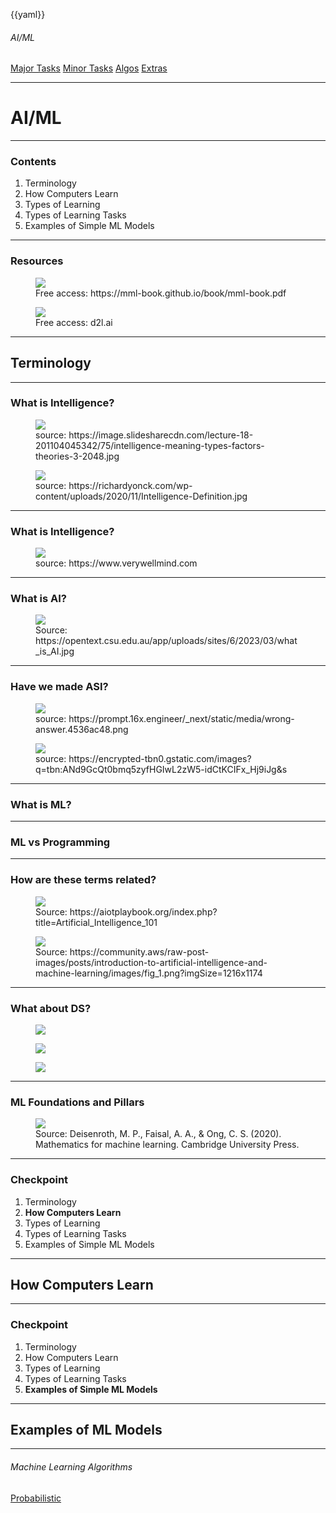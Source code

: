 {{yaml}}

###### AI/ML

<div class="dashboard-tiles">
  <a class="tile-link" href="major/index.html" style="--tile-bg-img:url('/assets/2025-10-01-08-41-30.png');">Major Tasks</a>
  <a class="tile-link" href="minor/index.html" style="--tile-bg-img:url('/assets/2025-10-01-08-35-30.png');">Minor Tasks</a>
  <a class="tile-link" href="mlalgos/index.html" style="--tile-bg-img:url('/assets/2025-10-01-08-47-10.png');">Algos</a>
  <a class="tile-link" href="extras/index.html" style="--tile-bg-img:url('/assets/2025-10-01-11-36-59.png');">Extras</a>
</div>

---

<!-- _class: lead invert -->

# AI/ML

---

### Contents

1) Terminology
2) How Computers Learn
3) Types of Learning
4) Types of Learning Tasks
5) Examples of Simple ML Models

---

### Resources

<div class="figrow">
  <figure data-marpit-fragment>
    <img src="/assets/2025-10-05-09-49-36.png">
    <figcaption>Free access: https://mml-book.github.io/book/mml-book.pdf</figcaption>
  </figure>

  <figure data-marpit-fragment>
    <img src="/assets/2025-10-05-09-08-25.png">
    <figcaption>Free access: d2l.ai</figcaption>
  </figure>
</div>

---


## Terminology

---

### What is Intelligence?

<div class="figrow">
<figure data-marpit-fragment>
  <img src="/assets/2025-10-08-16-14-52.png">
  <figcaption>source: https://image.slidesharecdn.com/lecture-18-201104045342/75/intelligence-meaning-types-factors-theories-3-2048.jpg</figcaption>
</figure>
<figure data-marpit-fragment>
  <img src="/assets/2025-10-08-16-15-51.png">
  <figcaption>source: https://richardyonck.com/wp-content/uploads/2020/11/Intelligence-Definition.jpg</figcaption>
</figure>
</div>

---

### What is Intelligence?

<div class="figrow">
<figure data-marpit-fragment>
  <img src="/assets/2025-10-08-15-05-35.png">
  <figcaption>source: https://www.verywellmind.com</figcaption>
</figure>
</div>

---

### What is AI?

<div class="figrow"><figure data-marpit-fragment>
  <img src="/assets/2025-10-03-14-20-49.png">
  <figcaption>Source: https://opentext.csu.edu.au/app/uploads/sites/6/2023/03/what_is_AI.jpg</figcaption>
</figure></div>

---

### Have we made ASI?

<div class="figrow">
<figure data-marpit-fragment>
  <img src="/assets/2025-10-08-16-25-07.png">
  <figcaption>source: https://prompt.16x.engineer/_next/static/media/wrong-answer.4536ac48.png</figcaption>
</figure>
<figure data-marpit-fragment>
  <img src="/assets/2025-10-08-16-27-19.png">
  <figcaption>source: https://encrypted-tbn0.gstatic.com/images?q=tbn:ANd9GcQt0bmq5zyfHGIwL2zW5-idCtKCIFx_Hj9iJg&s</figcaption>
</figure>
</div>

---

### What is ML?

---

### ML vs Programming

---

### How are these terms related?

<div class="figrow"><figure data-marpit-fragment >
  <img src="/assets/2025-10-07-22-42-13.png">
  <figcaption>Source: https://aiotplaybook.org/index.php?title=Artificial_Intelligence_101 </figcaption>
</figure>

<figure data-marpit-fragment >
  <img src="/assets/2025-10-07-22-57-05.png">
  <figcaption>Source: https://community.aws/raw-post-images/posts/introduction-to-artificial-intelligence-and-machine-learning/images/fig_1.png?imgSize=1216x1174</figcaption>
</figure></div>

---

### What about DS?

<div class="figrow">
<figure data-marpit-fragment>
  <img src="/assets/2025-10-08-12-44-46.png">
  <figcaption></figcaption>
</figure>
<figure data-marpit-fragment>
  <img src="/assets/2025-10-08-12-45-11.png">
  <figcaption></figcaption>
</figure>
<figure data-marpit-fragment>
  <img src="/assets/2025-10-08-12-46-10.png">
  <figcaption></figcaption>
</figure>
</div>

---

### ML Foundations and Pillars

<div class="figrow">
<figure data-marpit-fragment>
  <img src="/assets/2025-10-08-13-03-46.png">
  <figcaption>Source: Deisenroth, M. P., Faisal, A. A., & Ong, C. S. (2020). Mathematics for machine learning. Cambridge University Press.</figcaption>
</figure>
</div>

---


### Checkpoint

1. Terminology
2. **How Computers Learn**
3. Types of Learning
4. Types of Learning Tasks
5. Examples of Simple ML Models



---

## How Computers Learn

---

### Checkpoint

1. Terminology
2. How Computers Learn
3. Types of Learning
4. Types of Learning Tasks
5. **Examples of Simple ML Models**

---

## Examples of ML Models

---

###### Machine Learning Algorithms

<div class="dashboard-tiles">
  <a class="tile-link" href="aiml/mlalgos/prob.html" style="--tile-bg-img:url('assets/2025-10-02-08-38-50.png');">Probabilistic</a>
</div>
